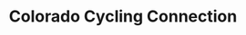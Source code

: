 ---
title: "Colorado Cycling Connection"
url: /denver/colorado-cycling-connection/
shop: bicycle
---